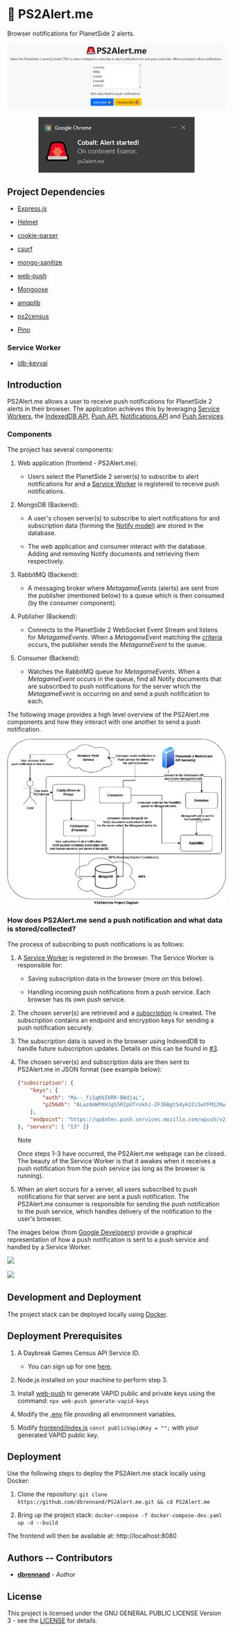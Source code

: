 # 🚨 PS2Alert.me

Browser notifications for PlanetSide 2 alerts.

![PS2Alert.me](images/PS2AlertMe.png)

<p align="center">
  <img src="images/notification.png"/>
</p>

## Project Dependencies

* [Express.js](https://expressjs.com/)

* [Helmet](https://www.npmjs.com/package/helmet)

* [cookie-parser](https://github.com/expressjs/cookie-parser)

* [csurf](https://github.com/expressjs/csurf)

* [mongo-sanitize](https://github.com/vkarpov15/mongo-sanitize)

* [web-push](https://www.npmjs.com/package/web-push)

* [Mongoose](https://mongoosejs.com/)

* [amqplib](https://github.com/squaremo/amqp.node)

* [ps2census](https://github.com/microwavekonijn/ps2census)

* [Pino](https://github.com/pinojs/pino)

### Service Worker

* [idb-keyval](https://github.com/jakearchibald/idb-keyval)

## Introduction

PS2Alert.me allows a user to receive push notifications for PlanetSide 2 alerts in their browser. The application achieves this by leveraging [Service Workers](https://developers.google.com/web/fundamentals/primers/service-workers), the [IndexedDB API](https://developer.mozilla.org/en-US/docs/Web/API/IndexedDB_API), [Push API](https://developer.mozilla.org/en-US/docs/Web/API/Push_API), [Notifications API](https://developer.mozilla.org/en-US/docs/Web/API/Notifications_API) and [Push Services](https://developers.google.com/web/ilt/pwa/introduction-to-push-notifications#push_notification_terms).

### Components

The project has several components:

1. Web application (frontend - PS2Alert.me):

    - Users select the PlanetSide 2 server(s) to subscribe to alert notifications for and a [Service Worker](frontend/sw.js) is registered to receive push notifications.

2. MongoDB (Backend):

    - A user's chosen server(s) to subscribe to alert notifications for and subscription data (forming the [Notify model](backend/models/notifyModel.mjs)) are stored in the database.

    - The web application and consumer interact with the database. Adding and removing Notify documents and retrieving them respectively.

3. RabbitMQ (Backend):

    - A messaging broker where *MetagameEvents* (alerts) are sent from the publisher (mentioned below) to a queue which is then consumed (by the consumer component).

4. Publisher (Backend):

    - Connects to the PlanetSide 2 WebSocket Event Stream and listens for *MetagameEvents*. When a *MetagameEvent* matching the [criteria](https://github.com/dbrennand/PS2Alert.me/blob/v2/backend/publisher/publisher.mjs#L53) occurs, the publisher sends the *MetagameEvent* to the queue.

5. Consumer (Backend):

    - Watches the RabbitMQ queue for *MetagameEvents*. When a *MetagameEvent* occurs in the queue, find all Notify documents that are subscribed to push notifications for the server which the *MetagameEvent* is occurring on and send a push notification to each.

The following image provides a high level overview of the PS2Alert.me components and how they interact with one another to send a push notification.

![](images/ps2alertmediagram.png)

### How does PS2Alert.me send a push notification and what data is stored/collected?

The process of subscribing to push notifications is as follows:

1. A [Service Worker](frontend/sw.js) is registered in the browser. The Service Worker is responsible for:

    - Saving subscription data in the browser (more on this below).

    - Handling incoming push notifications from a push service. Each browser has its own push service.

2. The chosen server(s) are retrieved and a [subscription](https://developer.mozilla.org/en-US/docs/Web/API/PushSubscription) is created. The subscription contains an endpoint and encryption keys for sending a push notification securely.

3. The subscription data is saved in the browser using IndexedDB to handle future subscription updates. Details on this can be found in [#3](https://github.com/dbrennand/PS2Alert.me/issues/3#issuecomment-1048830172).

4. The chosen server(s) and subscription data are then sent to PS2Alert.me in JSON format (see example below):

    ```json
    {"subscription": {
        "keys": {
            "auth": "Ma--_fi1qKbIkRR-BWdjaL",
            "p256dh": "ALazAmWPKHJgS5RIpUTrokhJ-2F36BgtS4yHJ2i5wYFM12Rw5Dq6JgN0MZS-5XAtzOkA0fjd82_qDZ13u9R_ki0"
        },
        "endpoint": "https://updates.push.services.mozilla.com/wpush/v2/gADADABg7aLCNwpbXma7Xkx5Oy90BY_yfChS4GXeb8fKPAb5nAi77iRqPdljCA0hX_6ADgaShrAL0CQTwqzqCXLhROWNRH0ddTIn7Eb29o-2Zt13zEHGKlULC5VqOuWGgdXWbH8bEUX38jABy4APmgudRM4uiiJI2FjCWnWdo56-WQnC5EauYAM"
    }, "servers": [ "13" ]}
    ```

    > [!NOTE]
    >
    > Once steps 1-3 have occurred, the PS2Alert.me webpage can be closed. The beauty of the Service Worker is that it awakes when it receives a push notification from the push service (as long as the browser is running).

5. When an alert occurs for a server, all users subscribed to push notifications for that server are sent a push notification. The PS2Alert.me consumer is responsible for sending the push notification to the push service, which handles delivery of the notification to the user's browser.

The images below (from [Google Developers](https://developers.google.com/web/fundamentals/push-notifications/how-push-works)) provide a graphical representation of how a push notification is sent to a push service and handled by a Service Worker.

![](https://developers.google.com/web/fundamentals/push-notifications/images/svgs/server-to-push-service.svg)

![](https://developers.google.com/web/fundamentals/push-notifications/images/svgs/push-service-to-sw-event.svg)

## Development and Deployment

The project stack can be deployed locally using [Docker](https://www.docker.com/).

## Deployment Prerequisites

1. A Daybreak Games Census API Service ID.

    - You can sign up for one [here](https://census.daybreakgames.com/#devSignup).

2. Node.js installed on your machine to perform step 3.

3. Install [web-push](https://www.npmjs.com/package/web-push) to generate VAPID public and private keys using the command: `npx web-push generate-vapid-keys`

4. Modify the [.env](.env) file providing all environment variables.

5. Modify [frontend/index.js](frontend/index.js#L2) `const publicVapidKey = "";` with your generated VAPID public key.

## Deployment

Use the following steps to deploy the PS2Alert.me stack locally using Docker:

1. Clone the repository: `git clone https://github.com/dbrennand/PS2Alert.me.git && cd PS2Alert.me`

2. Bring up the project stack: `docker-compose -f docker-compose-dev.yaml up -d --build`

The frontend will then be available at: http://localhost:8080

## Authors -- Contributors

* [**dbrennand**](https://github.com/dbrennand) - *Author*

## License
This project is licensed under the GNU GENERAL PUBLIC LICENSE Version 3 - see the [LICENSE](LICENSE) for details.
